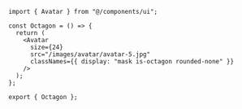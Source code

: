 ﻿```tsx
import { Avatar } from "@/components/ui";

const Octagon = () => {
  return (
    <Avatar
      size={24}
      src="/images/avatar/avatar-5.jpg"
      classNames={{ display: "mask is-octagon rounded-none" }}
    />
  );
};

export { Octagon };

```
